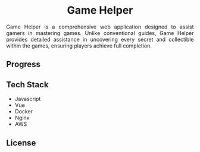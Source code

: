 <div align="center">
  <a href="https://github.com/radzek15/QuizWebGame"></a>
  <h1 align="center">Game Helper</h1>
  <p align="justify">Game Helper is a comprehensive web application designed to assist gamers in mastering games. Unlike conventional guides, Game Helper provides detailed assistance in uncovering every secret and collectible within the games, ensuring players achieve full completion.</p></div>

## Progress

## Tech Stack
   * Javascript
   * Vue
   * Docker
   * Nginx
   * AWS


## License

